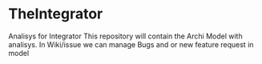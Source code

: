 # TheIntegrator
Analisys for Integrator
This repository will contain the Archi Model with analisys. 
In Wiki/issue we can manage Bugs and or new feature request in  model
